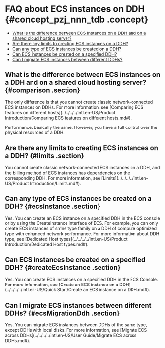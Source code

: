 # FAQ about ECS instances on DDH {#concept_pzj_nnn_tdb .concept}

-   [What is the difference between ECS instances on a DDH and on a shared cloud hosting server?](#comparison)
-   [Are there any limits to creating ECS instances on a DDH?](#limits)
-   [Can any type of ECS instances be created on a DDH?](#ecsInstance)
-   [Can ECS instances be created on a specified DDH?](#createEcsInstance)
-   [Can I migrate ECS instances between different DDHs?](#ecsMigrationDdh)

## What is the difference between ECS instances on a DDH and on a shared cloud hosting server? {#comparison .section}

The only difference is that you cannot create classic network-connected ECS instances on DDHs. For more information, see [Comparing ECS features on different hosts](../../../../intl.en-US/Product Introduction/Comparing ECS features on different hosts.md#).

Performance: basically the same. However, you have a full control over the physical resources of a DDH.

## Are there any limits to creating ECS instances on a DDH? {#limits .section}

You cannot create classic network-connected ECS instances on a DDH, and the billing method of ECS instances has dependencies on the corresponding DDH. For more information, see [Limits](../../../../intl.en-US/Product Introduction/Limits.md#).

## Can any type of ECS instances be created on a DDH? {#ecsInstance .section}

Yes. You can create an ECS instance on a specified DDH in the ECS console or by using the CreateInstance interface of ECS. For example, you can only create ECS instances of sn1ne type family on a DDH of compute optimized type with enhanced network performance. For more information about DDH type, see [Dedicated Host types](../../../../intl.en-US/Product Introduction/Dedicated Host types.md#).

## Can ECS instances be created on a specified DDH? {#createEcsInstance .section}

Yes. You can create ECS instances on a specified DDH in the ECS Console. For more information, see [Create an ECS instance on a DDH](../../../../intl.en-US/Quick Start/Create an ECS instance on a DDH.md#).

## Can I migrate ECS instances between different DDHs? {#ecsMigrationDdh .section}

Yes. You can migrate ECS instances between DDHs of the same type, except DDHs with local disks. For more information, see [Migrate ECS across DDHs](../../../../intl.en-US/User Guide/Migrate ECS across DDHs.md#).

